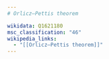 ```yaml
---
# Orlicz–Pettis theorem

wikidata: Q1621180
msc_classification: "46"
wikipedia_links:
  - "[[Orlicz–Pettis theorem]]"
---
```

